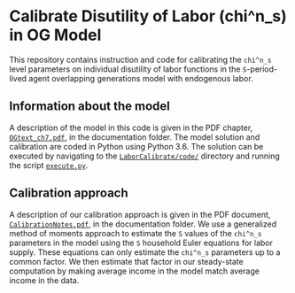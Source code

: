 # Calibrate Disutility of Labor (chi^n_s) in OG Model
This repository contains instruction and code for calibrating the `chi^n_s` level parameters on individual disutility of labor functions in the `S`-period-lived agent overlapping generations model with endogenous labor.


## Information about the model
A description of the model in this code is given in the PDF chapter, [`OGtext_ch7.pdf`](https://github.com/OpenSourceMacro/LaborCalibrate/blob/master/documentation/OGtext_ch7.pdf), in the documentation folder. The model solution and calibration are coded in Python using Python 3.6. The solution can be executed by navigating to the [`LaborCalibrate/code/`](https://github.com/OpenSourceMacro/LaborCalibrate/tree/master/code) directory and running the script [`execute.py`](https://github.com/OpenSourceMacro/LaborCalibrate/blob/master/code/execute.py).


## Calibration approach
A description of our calibration approach is given in the PDF document, [`CalibrationNotes.pdf`](https://github.com/OpenSourceMacro/LaborCalibrate/blob/master/documentation/CalibrationNotes.pdf), in the documentation folder. We use a generalized method of moments approach to estimate the `S` values of the `chi^n_s` parameters in the model using the `S` household Euler equations for labor supply. These equations can only estimate the `chi^n_s` parameters up to a common factor. We then estimate that factor in our steady-state computation by making average income in the model match average income in the data.
